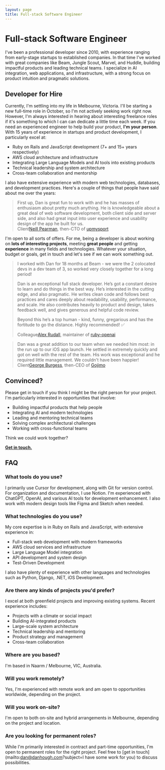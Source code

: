 ```yaml
---
layout: page
title: Full-stack Software Engineer
---
```


# Full-stack Software Engineer

I've been a professional developer since 2010, with experience ranging from early-stage startups to established companies. In that time I've worked with great companies like Beam, Jungle Scout, Marvel, and Huddle, building impactful products and leading technical teams. I specialize in AI integration, web applications, and infrastructure, with a strong focus on product intuition and pragmatic solutions.

## Developer for Hire

Currently, I'm settling into my life in Melbourne, Victoria. I'll be starting a new full-time role in October, so I'm not actively seeking work right now. However, I'm always interested in hearing about interesting freelance roles if it's something to which I can can dedicate a little time each week. If you need an experienced engineer to help build your product, **I'm your person**. With 15 years of experience in startups and product development, I particularly excel at:

- Ruby on Rails and JavaScript development (7+ and 15+ years respectively)
- AWS cloud architecture and infrastructure
- Integrating Large Language Models and AI tools into existing products
- Technical leadership and system architecture
- Cross-team collaboration and mentorship

I also have extensive experience with modern web technologies, databases, and development practices. Here's a couple of things that people have said about me over the years:

<blockquote>
First up, Dan is great fun to work with and he has masses of enthusiasm about pretty much anything.  He is knowledgeable about a great deal of web software development, both client side and server side, and also had great input into user experience and usability design of the app he built for us.
	<footer><span class="quotee-type">Client</span><a href="https://www.linkedin.com/in/njpearman/">Neill Pearman</a>, then-CTO of <a href="https://upmysport.com">upmysport</a></footer>
</blockquote>

I'm open to all sorts of offers. For me, being a developer is about working on **lots of interesting projects**, meeting **great people** and getting **experience** in many fields and technologies. Whatever your situation, budget or goals, get in touch and let's see if we can work something out.

<blockquote>
<p>I worked with Dan for 18 months at Beam - we were the 2 colocated devs in a dev team of 3, so worked very closely together for a long period!</p>
<p>Dan is an exceptional full stack developer. He’s got a constant desire to learn and do things in the best way. He’s interested in the cutting edge, and also pragmatic. He writes clean code and follows best practices and cares deeply about readability, usability, performance, and scale. He also contributes heavily to product and design, takes feedback well, and gives generous and helpful code review.</p>
<p>Beyond this he’s a top human - kind, funny, gregarious and has the fortitude to go the distance. Highly recommended! ✅</p>
	<footer><span class="quotee-type">Colleague</span><a href="https://www.linkedin.com/in/alexrudall/">Alex Rudall</a>, maintainer of <a href="https://github.com/alexrudall/ruby-openai">ruby-openai</a></footer>
</blockquote>

<blockquote>
Dan was a great addition to our team when we needed him most: in the run up to our iOS app launch. He settled in extremely quickly and got on well with the rest of the team. His work was exceptional and he required little management. We couldn't have been happier!
	<footer><span class="quotee-type">Client</span><a href="https://www.linkedin.com/in/burgesg/">George Burgess</a>, then-CEO of <a href="http://gojimo.co/">Gojimo</a></footer>
</blockquote>

## Convinced?

Please get in touch if you think I might be the right person for your project. I'm particularly interested in opportunities that involve:
- Building impactful products that help people
- Integrating AI and modern technologies
- Leading and mentoring technical teams
- Solving complex architectural challenges
- Working with cross-functional teams

Think we could work together?

<a href="mailto:dan@danhough.com?subject=I think we should work together" class="cta--primary"><strong>Get in touch.</strong></a>

## FAQ

### What tools do you use?

I primarily use Cursor for development, along with Git for version control. For organization and documentation, I use Notion. I'm experienced with ChatGPT, OpenAI, and various AI tools for development enhancement. I also work with modern design tools like Figma and Sketch when needed.

### What technologies do you use?

My core expertise is in Ruby on Rails and JavaScript, with extensive experience in:
- Full-stack web development with modern frameworks
- AWS cloud services and infrastructure
- Large Language Model integration
- API development and system design
- Test-Driven Development

I also have plenty of experience with other languages and technologies such as Python, Django, .NET, iOS Development.

### Are there any kinds of projects you'd prefer?

I excel at both greenfield projects and improving existing systems. Recent experience includes:
- Projects with a climate or social impact
- Building AI-integrated products
- Large-scale system architecture
- Technical leadership and mentoring
- Product strategy and management
- Cross-team collaboration

### Where are you based?

I'm based in Naarm / Melbourne, VIC, Australia.

### Will you work remotely?

Yes, I'm experienced with remote work and am open to opportunities worldwide, depending on the project.

### Will you work on-site?

I'm open to both on-site and hybrid arrangements in Melbourne, depending on the project and location.

### Are you looking for permanent roles?

While I'm primarily interested in contract and part-time opportunities, I'm open to permanent roles for the right project. Feel free to [get in touch](mailto:dan@danhough.com?subject=I have some work for you) to discuss possibilities.
